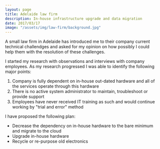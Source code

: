 ```yaml
---
layout: page
title: Adelaide law firm
description: In-house infrastructure upgrade and data migration
date: 2017/03/17
image: "/assets/img/law-firm/background.jpg"
---
```


A small law firm in Adelaide has introduced me to their company current technical challendges and asked for my opinion on how possibly I could help them with the resolution of these challenges.

I started my research with observations and interviews with company employees. As my research progressed I was able to identify the following major points:
1. Company is fully dependent on in-house out-dated hardware and all of the services operate through this hardware
2. There is no active system administrator to maintain, troubleshoot or provide support
3. Employees have never received IT training as such and would continue working by "trial and error" method

I have proposed the following plan:
- Decrease the dependency on in-house hardware to the bare minimum and migrate to the cloud
- Upgrade in-house hardware
- Recycle or re-purpose old electronics



